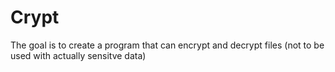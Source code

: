 Crypt
=====

The goal is to create a program that can encrypt and decrypt files (not to be used with actually sensitve data)
